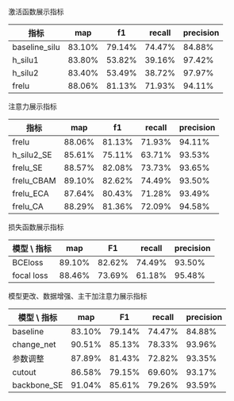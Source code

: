 激活函数展示指标

| 指标          | map    | f1     | recall | precision |
| ------------- | ------ | ------ | ------ | --------- |
| baseline_silu | 83.10% | 79.14% | 74.47% | 84.88%    |
| h_silu1       | 83.80% | 53.82% | 39.16% | 97.42%    |
| h_silu2       | 83.40% | 53.49% | 38.72% | 97.97%    |
| frelu         | 88.06% | 81.13% | 71.93% | 94.11%    |



注意力展示指标

| 指标       | map    | f1     | recall | precision |
| ---------- | ------ | ------ | ------ | --------- |
| frelu      | 88.06% | 81.13% | 71.93% | 94.11%    |
| h_silu2_SE | 85.61% | 75.11% | 63.71% | 93.53%    |
| frelu_SE   | 88.57% | 82.08% | 73.73% | 93.65%    |
| frelu_CBAM | 89.10% | 82.62% | 74.49% | 93.50%    |
| frelu_ECA  | 87.64% | 80.43% | 71.28% | 93.49%    |
| frelu_CA   | 88.29% | 81.36% | 72.09% | 94.58%    |



损失函数展示指标

| 模型 \ 指标 | map    | F1     | recall | precision |
| ----------- | ------ | ------ | ------ | --------- |
| BCEloss     | 89.10% | 82.62% | 74.49% | 93.50%    |
| focal loss  | 88.46% | 73.69% | 61.18% | 95.48%    |



模型更改、数据增强、主干加注意力展示指标

| 模型 \ 指标 | map    | F1     | recall | precision |
| ----------- | ------ | ------ | ------ | --------- |
| baseline    | 83.10% | 79.14% | 74.47% | 84.88%    |
| change_net  | 90.51% | 85.13% | 78.33% | 93.96%    |
| 参数调整    | 87.89% | 81.43% | 72.82% | 93.35%    |
| cutout      | 86.58% | 79.15% | 69.60% | 93.17%    |
| backbone_SE | 91.04% | 85.61% | 79.26% | 93.59%    |